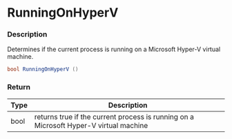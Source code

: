 # RunningOnHyperV

### Description

Determines if the current process is running on a Microsoft Hyper-V virtual machine.

```c#
bool RunningOnHyperV ()
```

### Return

| Type | Description                                                                           |
| ---- | ------------------------------------------------------------------------------------- |
| bool | returns true if the current process is running on a Microsoft Hyper-V virtual machine |
